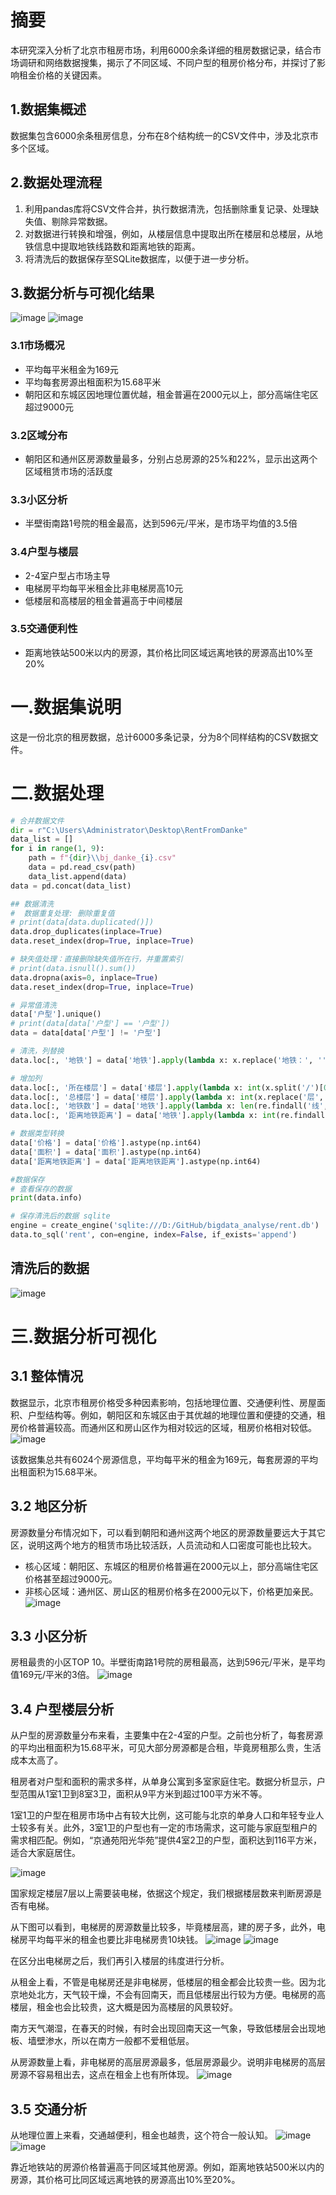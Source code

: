 
# 摘要

本研究深入分析了北京市租房市场，利用6000余条详细的租房数据记录，结合市场调研和网络数据搜集，揭示了不同区域、不同户型的租房价格分布，并探讨了影响租金价格的关键因素。

## 1.数据集概述

数据集包含6000余条租房信息，分布在8个结构统一的CSV文件中，涉及北京市多个区域。

## 2.数据处理流程

1. 利用pandas库将CSV文件合并，执行数据清洗，包括删除重复记录、处理缺失值、剔除异常数据。
2. 对数据进行转换和增强，例如，从楼层信息中提取出所在楼层和总楼层，从地铁信息中提取地铁线路数和距离地铁的距离。
3. 将清洗后的数据保存至SQLite数据库，以便于进一步分析。

## 3.数据分析与可视化结果
![image](https://github.com/liuil-o/6000-rental-data-analysis/assets/150576077/f1faaa7b-e457-4e73-9425-6a88e0b9cd64)
![image](https://github.com/liuil-o/6000-rental-data-analysis/assets/150576077/22e850c7-29c5-48f9-a1f3-959ab046f7e7)

### 3.1市场概况

- 平均每平米租金为169元
- 平均每套房源出租面积为15.68平米
- 朝阳区和东城区因地理位置优越，租金普遍在2000元以上，部分高端住宅区超过9000元

### 3.2区域分布

- 朝阳区和通州区房源数量最多，分别占总房源的25%和22%，显示出这两个区域租赁市场的活跃度

### 3.3小区分析

- 半壁街南路1号院的租金最高，达到596元/平米，是市场平均值的3.5倍

### 3.4户型与楼层

- 2-4室户型占市场主导
- 电梯房平均每平米租金比非电梯房高10元
- 低楼层和高楼层的租金普遍高于中间楼层

### 3.5交通便利性

- 距离地铁站500米以内的房源，其价格比同区域远离地铁的房源高出10%至20%

# 一.数据集说明

这是一份北京的租房数据，总计6000多条记录，分为8个同样结构的CSV数据文件。

# 二.数据处理

```python
# 合并数据文件 
dir = r"C:\Users\Administrator\Desktop\RentFromDanke"
data_list = []
for i in range(1, 9):
    path = f"{dir}\\bj_danke_{i}.csv"
    data = pd.read_csv(path)
    data_list.append(data)
data = pd.concat(data_list)

## 数据清洗
#  数据重复处理: 删除重复值
# print(data[data.duplicated()])
data.drop_duplicates(inplace=True)
data.reset_index(drop=True, inplace=True)

# 缺失值处理：直接删除缺失值所在行，并重置索引
# print(data.isnull().sum())
data.dropna(axis=0, inplace=True)
data.reset_index(drop=True, inplace=True)

# 异常值清洗
data['户型'].unique()
# print(data[data['户型'] == '户型'])
data = data[data['户型'] != '户型']

# 清洗，列替换
data.loc[:, '地铁'] = data['地铁'].apply(lambda x: x.replace('地铁：', ''))

# 增加列
data.loc[:, '所在楼层'] = data['楼层'].apply(lambda x: int(x.split('/')[0]))
data.loc[:, '总楼层'] = data['楼层'].apply(lambda x: int(x.replace('层', '').split('/')[-1]))
data.loc[:, '地铁数'] = data['地铁'].apply(lambda x: len(re.findall('线', x)))
data.loc[:, '距离地铁距离'] = data['地铁'].apply(lambda x: int(re.findall('(\d+)米', x)[-1]) if re.findall('(\d+)米', x) else -1)

# 数据类型转换
data['价格'] = data['价格'].astype(np.int64)
data['面积'] = data['面积'].astype(np.int64)
data['距离地铁距离'] = data['距离地铁距离'].astype(np.int64)

#数据保存 
# 查看保存的数据
print(data.info)

# 保存清洗后的数据 sqlite
engine = create_engine('sqlite:///D:/GitHub/bigdata_analyse/rent.db')
data.to_sql('rent', con=engine, index=False, if_exists='append')
```

## 清洗后的数据
![image](https://github.com/liuil-o/6000-rental-data-analysis/assets/150576077/18449d99-289b-4df2-b984-6e718064edb4)

# 三.数据分析可视化

## 3.1 整体情况

数据显示，北京市租房价格受多种因素影响，包括地理位置、交通便利性、房屋面积、户型结构等。例如，朝阳区和东城区由于其优越的地理位置和便捷的交通，租房价格普遍较高。而通州区和房山区作为相对较远的区域，租房价格相对较低。
![image](https://github.com/liuil-o/6000-rental-data-analysis/assets/150576077/1e0047a7-2b8d-4f88-af07-9bbbe26b2143)

该数据集总共有6024个房源信息，平均每平米的租金为169元，每套房源的平均出租面积为15.68平米。

## 3.2 地区分析

房源数量分布情况如下，可以看到朝阳和通州这两个地区的房源数量要远大于其它区，说明这两个地方的租赁市场比较活跃，人员流动和人口密度可能也比较大。

- 核心区域：朝阳区、东城区的租房价格普遍在2000元以上，部分高端住宅区价格甚至超过9000元。
- 非核心区域：通州区、房山区的租房价格多在2000元以下，价格更加亲民。
  ![image](https://github.com/liuil-o/6000-rental-data-analysis/assets/150576077/79c37603-61a9-4b79-a5ba-7136ae42878f)


## 3.3 小区分析

房租最贵的小区TOP 10。半壁街南路1号院的房租最高，达到596元/平米，是平均值169元/平米的3倍。
![image](https://github.com/liuil-o/6000-rental-data-analysis/assets/150576077/f2b73248-fedf-4969-98a0-ad2c75aac78c)


## 3.4 户型楼层分析

从户型的房源数量分布来看，主要集中在2-4室的户型。之前也分析了，每套房源的平均出租面积为15.68平米，可见大部分房源都是合租，毕竟房租那么贵，生活成本太高了。

租房者对户型和面积的需求多样，从单身公寓到多室家庭住宅。数据分析显示，户型范围从1室1卫到8室3卫，面积从9平方米到超过100平方米不等。

1室1卫的户型在租房市场中占有较大比例，这可能与北京的单身人口和年轻专业人士较多有关。此外，3室1卫的户型也有一定的市场需求，这可能与家庭型租户的需求相匹配。例如，“京通苑阳光华苑”提供4室2卫的户型，面积达到116平方米，适合大家庭居住。

![image](https://github.com/liuil-o/6000-rental-data-analysis/assets/150576077/8db801b8-39c8-4fdf-a8cc-d50ec8ac90be)


国家规定楼层7层以上需要装电梯，依据这个规定，我们根据楼层数来判断房源是否有电梯。

从下图可以看到，电梯房的房源数量比较多，毕竟楼层高，建的房子多，此外，电梯房平均每平米的租金也要比非电梯房贵10块钱。
![image](https://github.com/liuil-o/6000-rental-data-analysis/assets/150576077/aea884f2-1cbc-4beb-95ce-5750a7007993)
![image](https://github.com/liuil-o/6000-rental-data-analysis/assets/150576077/a551d87f-075d-468f-9a5f-c746eda0574d)


在区分出电梯房之后，我们再引入楼层的纬度进行分析。

从租金上看，不管是电梯房还是非电梯房，低楼层的租金都会比较贵一些。因为北京地处北方，天气较干燥，不会有回南天，而且低楼层出行较为方便。电梯房的高楼层，租金也会比较贵，这大概是因为高楼层的风景较好。

南方天气潮湿，在春天的时候，有时会出现回南天这一气象，导致低楼层会出现地板、墙壁渗水，所以在南方一般都不爱租低层。

从房源数量上看，非电梯房的高层房源最多，低层房源最少。说明非电梯房的高层房源不容易租出去，这点在租金上也有所体现。
![image](https://github.com/liuil-o/6000-rental-data-analysis/assets/150576077/99b9bc6a-1905-438d-9c8e-14d391fccb7e)


## 3.5 交通分析

从地理位置上来看，交通越便利，租金也越贵，这个符合一般认知。
![image](https://github.com/liuil-o/6000-rental-data-analysis/assets/150576077/abe4140d-9322-4d22-b871-293cf8eb3fac)
![image](https://github.com/liuil-o/6000-rental-data-analysis/assets/150576077/b3dd88f2-6298-4ca7-8e1c-084e9ec76fd0)

靠近地铁站的房源价格普遍高于同区域其他房源。例如，距离地铁站500米以内的房源，其价格可比同区域远离地铁的房源高出10%至20%。

